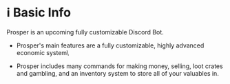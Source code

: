 # ℹ Basic Info

Prosper is an upcoming fully customizable Discord Bot.

* Prosper's main features are a fully customizable, highly advanced economic system\

* Prosper includes many commands for making money, selling, loot crates and gambling, and an inventory system to store all of your valuables in.
